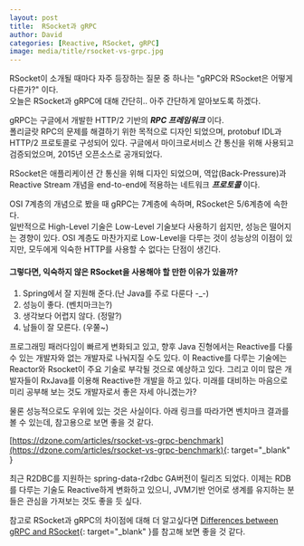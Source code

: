 ```yaml
---
layout: post
title:  RSocket과 gRPC
author: David
categories: [Reactive, RSocket, gRPC]
image: media/title/rsocket-vs-grpc.jpg
---
```

RSocket이 소개될 때마다 자주 등장하는 질문 중 하나는 "gRPC와 RSocket은 어떻게 다른가?" 이다.  
오늘은 RSocket과 gRPC에 대해 간단히.. 아주 간단하게 알아보도록 하겠다.

gRPC는 구글에서 개발한 HTTP/2 기반의 ***RPC 프레임워크*** 이다.  
폴리글랏 RPC의 문제를 해결하기 위한 목적으로 디자인 되었으며, protobuf IDL과 HTTP/2 프로토콜로 구성되어 있다. 구글에서 마이크로서비스 간 통신을 위해 사용되고 검증되었으며, 2015년 오픈소스로 공개되었다.

RSocket은 애플리케이션 간 통신을 위해 디자인 되었으며, 역압(Back-Pressure)과 Reactive Stream 개념을 end-to-end에 적용하는 네트워크 ***프로토콜*** 이다.

OSI 7계층의 개념으로 봤을 때 gRPC는 7계층에 속하며, RSocket은 5/6계층에 속한다.  
일반적으로 High-Level 기술은 Low-Level 기술보다 사용하기 쉽지만, 성능은 떨어지는 경향이 있다. OSI 계층도 마찬가지로 Low-Level을 다루는 것이 성능상의 이점이 있지만, 모두에게 익숙한 HTTP를 사용할 수 없다는 단점이 생긴다.

#### **그렇다면, 익숙하지 않은 RSocket을 사용해야 할 만한 이유가 있을까?**

1. Spring에서 잘 지원해 준다.(난 Java를 주로 다룬다 -_-)
2. 성능이 좋다. (벤치마크는?)
3. 생각보다 어렵지 않다. (정말?)
4. 남들이 잘 모른다. (우쭐~)

프로그래밍 패러다임이 빠르게 변화되고 있고, 향후 Java 진형에서는 Reactive를 다룰수 있는 개발자와 없는 개발자로 나눠지질 수도 있다. 이 Reactive를 다루는 기술에는 Reactor와 Rsocket이 주요 기술로 부각될 것으로 예상하고 있다. 그리고 이미 많은 개발자들이 RxJava를 이용해 Reactive한 개발을 하고 있다. 미래를 대비하는 마음으로 미리 공부해 보는 것도 개발자로서 좋은 자세 아니겠는가?

물론 성능적으로도 우위에 있는 것은 사실이다. 아래 링크를 따라가면 벤치마크 결과를 볼 수 있는데, 참고용으로 보면 좋을 것 같다.

[https://dzone.com/articles/rsocket-vs-grpc-benchmark](https://dzone.com/articles/rsocket-vs-grpc-benchmark){: target="_blank" }

최근 R2DBC를 지원하는 spring-data-r2dbc GA버전이 릴리즈 되었다. 이제는 RDB를 다루는 기술도 Reactive하게 변화하고 있으니, JVM기반 언어로 생계를 유지하는 분들은 관심을 가져보는 것도 좋을 듯 싶다.

참고로 RSocket과 gRPC의 차이점에 대해 더 알고싶다면 [Differences between gRPC and RSocket](https://medium.com/netifi/differences-between-grpc-and-rsocket-e736c954e60){: target="_blank" }를 참고해 보면 좋을 것 같다.